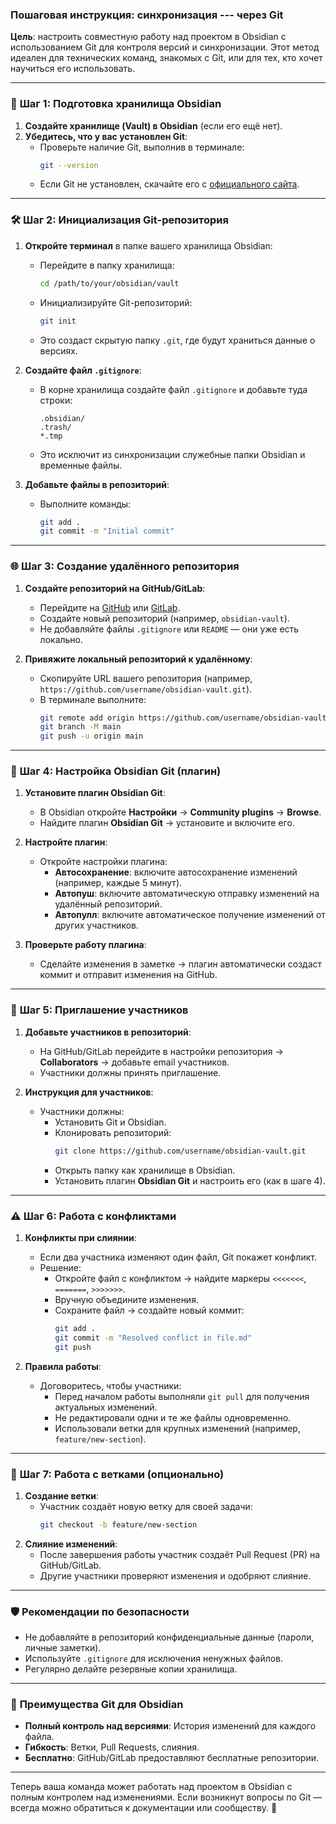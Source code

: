 ### Пошаговая инструкция: синхронизация --- через Git  
**Цель**: настроить совместную работу над проектом в Obsidian с использованием Git для контроля версий и синхронизации. Этот метод идеален для технических команд, знакомых с Git, или для тех, кто хочет научиться его использовать.

---

### 📂 **Шаг 1: Подготовка хранилища Obsidian**
1. **Создайте хранилище (Vault) в Obsidian** (если его ещё нет).  
2. **Убедитесь, что у вас установлен Git**:
   - Проверьте наличие Git, выполнив в терминале:
     ```bash
     git --version
     ```
   - Если Git не установлен, скачайте его с [официального сайта](https://git-scm.com/).

---

### 🛠 **Шаг 2: Инициализация Git-репозитория**
1. **Откройте терминал** в папке вашего хранилища Obsidian:
   - Перейдите в папку хранилища:
     ```bash
     cd /path/to/your/obsidian/vault
     ```
   - Инициализируйте Git-репозиторий:
     ```bash
     git init
     ```
   - Это создаст скрытую папку `.git`, где будут храниться данные о версиях.

2. **Создайте файл `.gitignore`**:
   - В корне хранилища создайте файл `.gitignore` и добавьте туда строки:
     ```
     .obsidian/
     .trash/
     *.tmp
     ```
   - Это исключит из синхронизации служебные папки Obsidian и временные файлы.

3. **Добавьте файлы в репозиторий**:
   - Выполните команды:
     ```bash
     git add .
     git commit -m "Initial commit"
     ```

---

### 🌐 **Шаг 3: Создание удалённого репозитория**
1. **Создайте репозиторий на GitHub/GitLab**:
   - Перейдите на [GitHub](https://github.com) или [GitLab](https://gitlab.com).  
   - Создайте новый репозиторий (например, `obsidian-vault`).  
   - Не добавляйте файлы `.gitignore` или `README` — они уже есть локально.

2. **Привяжите локальный репозиторий к удалённому**:
   - Скопируйте URL вашего репозитория (например, `https://github.com/username/obsidian-vault.git`).  
   - В терминале выполните:
     ```bash
     git remote add origin https://github.com/username/obsidian-vault.git
     git branch -M main
     git push -u origin main
     ```

---

### 🔄 **Шаг 4: Настройка Obsidian Git (плагин)**
1. **Установите плагин Obsidian Git**:
   - В Obsidian откройте **Настройки** → **Community plugins** → **Browse**.  
   - Найдите плагин **Obsidian Git** → установите и включите его.  

2. **Настройте плагин**:
   - Откройте настройки плагина:
     - **Автосохранение**: включите автосохранение изменений (например, каждые 5 минут).  
     - **Автопуш**: включите автоматическую отправку изменений на удалённый репозиторий.  
     - **Автопулл**: включите автоматическое получение изменений от других участников.  

3. **Проверьте работу плагина**:
   - Сделайте изменения в заметке → плагин автоматически создаст коммит и отправит изменения на GitHub.

---

### 👥 **Шаг 5: Приглашение участников**
1. **Добавьте участников в репозиторий**:
   - На GitHub/GitLab перейдите в настройки репозитория → **Collaborators** → добавьте email участников.  
   - Участники должны принять приглашение.

2. **Инструкция для участников**:
   - Участники должны:
     - Установить Git и Obsidian.  
     - Клонировать репозиторий:
       ```bash
       git clone https://github.com/username/obsidian-vault.git
       ```
     - Открыть папку как хранилище в Obsidian.  
     - Установить плагин **Obsidian Git** и настроить его (как в шаге 4).

---

### ⚠️ **Шаг 6: Работа с конфликтами**
1. **Конфликты при слиянии**:
   - Если два участника изменяют один файл, Git покажет конфликт.  
   - Решение:
     - Откройте файл с конфликтом → найдите маркеры `<<<<<<<`, `=======`, `>>>>>>>`.  
     - Вручную объедините изменения.  
     - Сохраните файл → создайте новый коммит:
       ```bash
       git add .
       git commit -m "Resolved conflict in file.md"
       git push
       ```

2. **Правила работы**:
   - Договоритесь, чтобы участники:
     - Перед началом работы выполняли `git pull` для получения актуальных изменений.  
     - Не редактировали одни и те же файлы одновременно.  
     - Использовали ветки для крупных изменений (например, `feature/new-section`).

---

### 🔄 **Шаг 7: Работа с ветками (опционально)**
1. **Создание ветки**:
   - Участник создаёт новую ветку для своей задачи:
     ```bash
     git checkout -b feature/new-section
     ```
2. **Слияние изменений**:
   - После завершения работы участник создаёт Pull Request (PR) на GitHub/GitLab.  
   - Другие участники проверяют изменения и одобряют слияние.  

---

### 🛡️ **Рекомендации по безопасности**
- Не добавляйте в репозиторий конфиденциальные данные (пароли, личные заметки).  
- Используйте `.gitignore` для исключения ненужных файлов.  
- Регулярно делайте резервные копии хранилища.

---

### 🎯 **Преимущества Git для Obsidian**
- **Полный контроль над версиями**: История изменений для каждого файла.  
- **Гибкость**: Ветки, Pull Requests, слияния.  
- **Бесплатно**: GitHub/GitLab предоставляют бесплатные репозитории.  

---

Теперь ваша команда может работать над проектом в Obsidian с полным контролем над изменениями. Если возникнут вопросы по Git — всегда можно обратиться к документации или сообществу. 🚀
